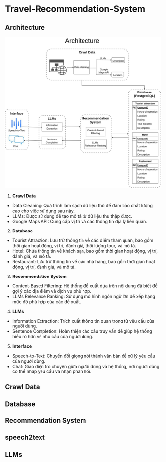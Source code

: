 # Travel-Recommendation-System

## Architecture

![GPTCache Struct](docs/Architecture.jpg)

1. **Crawl Data**
- Data Cleaning: Quá trình làm sạch dữ liệu thô để đảm bảo chất lượng cao cho việc sử dụng sau này.
- LLMs: Được sử dụng để tạo mô tả từ dữ liệu thu thập được.
- Google Maps API: Cung cấp vị trí và các thông tin địa lý liên quan.
2. **Database**
- Tourist Attraction: Lưu trữ thông tin về các điểm tham quan, bao gồm thời gian hoạt động, vị trí, đánh giá, thời lượng tour, và mô tả.
- Hotel: Chứa thông tin về khách sạn, bao gồm thời gian hoạt động, vị trí, đánh giá, và mô tả.
- Restaurant: Lưu trữ thông tin về các nhà hàng, bao gồm thời gian hoạt động, vị trí, đánh giá, và mô tả.
3. **Recommendation System**
- Content-Based Filtering: Hệ thống đề xuất dựa trên nội dung đã biết để gợi ý các địa điểm và dịch vụ phù hợp.
- LLMs Relevance Ranking: Sử dụng mô hình ngôn ngữ lớn để xếp hạng mức độ phù hợp của các đề xuất.
4. **LLMs**
- Information Extraction: Trích xuất thông tin quan trọng từ yêu cầu của người dùng.
- Sentence Completion: Hoàn thiện các câu truy vấn để giúp hệ thống hiểu rõ hơn về nhu cầu của người dùng.
5. **Interface**
- Speech-to-Text: Chuyển đổi giọng nói thành văn bản để xử lý yêu cầu của người dùng.
- Chat: Giao diện trò chuyện giữa người dùng và hệ thống, nơi người dùng có thể nhập yêu cầu và nhận phản hồi.

## Crawl Data

## Database

## Recommendation System

## speech2text

## LLMs